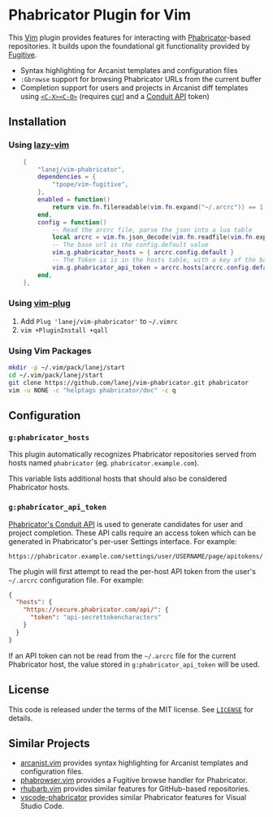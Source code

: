# Phabricator Plugin for Vim

This [Vim](https://www.vim.org/) plugin provides features for interacting with
[Phabricator](https://phacility.com/phabricator/)-based repositories. It
builds upon the foundational git functionality provided by [Fugitive][].

* Syntax highlighting for Arcanist templates and configuration files
* `:Gbrowse` support for browsing Phabricator URLs from the current buffer
* Completion support for users and projects in Arcanist diff templates using
  [`<C-X><C-O>`][compl-omni] (requires [curl][] and a [Conduit API][conduit]
  token)

[fugitive]: https://github.com/tpope/vim-fugitive
[compl-omni]: http://vimdoc.sourceforge.net/htmldoc/insert.html#compl-omni
[curl]: https://curl.haxx.se/

## Installation

### Using [lazy-vim](https://github.com/folke/lazy.nvim)

```lua
	{
		"lanej/vim-phabricator",
		dependencies = {
			"tpope/vim-fugitive",
		},
		enabled = function()
			return vim.fn.filereadable(vim.fn.expand("~/.arcrc")) == 1
		end,
		config = function()
			-- Read the arcrc file, parse the json into a lua table
			local arcrc = vim.fn.json_decode(vim.fn.readfile(vim.fn.expand("~/.arcrc")))
			-- The base url is the config.default value
			vim.g.phabricator_hosts = { arcrc.config.default }
			-- The Token is is in the hosts table, with a key of the base url + "/api/"
			vim.g.phabricator_api_token = arcrc.hosts[arcrc.config.default .. "/api/"].token
		end,
	},

```

### Using [vim-plug][plug]

1. Add `Plug 'lanej/vim-phabricator'` to `~/.vimrc`
2. `vim +PluginInstall +qall`

[plug]: https://github.com/junegunn/vim-plug

### Using Vim Packages

```sh
mkdir -p ~/.vim/pack/lanej/start
cd ~/.vim/pack/lanej/start
git clone https://github.com/lanej/vim-phabricator.git phabricator
vim -u NONE -c "helptags phabricator/doc" -c q
```

## Configuration

### `g:phabricator_hosts`

This plugin automatically recognizes Phabricator repositories served from
hosts named `phabricator` (eg. `phabricator.example.com`).

This variable lists additional hosts that should also be considered
Phabricator hosts.

### `g:phabricator_api_token`

[Phabricator's Conduit API][conduit] is used to generate candidates for user
and project completion. These API calls require an access token which can be
generated in Phabricator's per-user Settings interface. For example:

    https://phabricator.example.com/settings/user/USERNAME/page/apitokens/

The plugin will first attempt to read the per-host API token from the user's
`~/.arcrc` configuration file. For example:

```json
{
  "hosts": {
    "https://secure.phabricator.com/api/": {
      "token": "api-secrettokencharacters"
    }
  }
}
```

If an API token can not be read from the `~/.arcrc` file for the current
Phabricator host, the value stored in `g:phabricator_api_token` will be used.

[conduit]: https://secure.phabricator.com/book/phabricator/article/conduit/

## License

This code is released under the terms of the MIT license.
See [`LICENSE`](LICENSE) for details.

## Similar Projects

* [arcanist.vim](https://github.com/solarnz/arcanist.vim) provides syntax
  highlighting for Arcanist templates and configuration files.
* [phabrowser.vim](https://github.com/peplin/vim-phabrowse) provides a Fugitive
  browse handler for Phabricator.
* [rhubarb.vim](https://github.com/tpope/vim-rhubarb) provides similar features
  for GitHub-based repositories.
* [vscode-phabricator](https://github.com/christianvuerings/vscode-phabricator)
  provides similar Phabricator features for Visual Studio Code.
